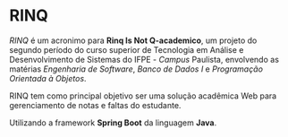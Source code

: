 # RINQ

*RINQ* é um acronimo para **Rinq Is Not Q-academico**, um projeto do segundo período do curso superior de Tecnologia em Análise e Desenvolvimento de Sistemas do IFPE - *Campus* Paulista, envolvendo as matérias *Engenharia de Software*, *Banco de Dados I* e *Programação Orientada à Objetos*.

RINQ tem como principal objetivo ser uma solução acadêmica Web para gerenciamento de notas e faltas do estudante.

Utilizando a framework **Spring Boot** da linguagem **Java**.
